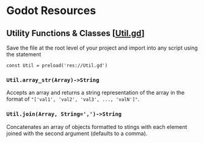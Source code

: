 # Godot Resources

## Utility Functions & Classes [[Util.gd](Util.gd)]

Save the file at the root level of your project and import into any script using the statement 
```godot 
const Util = preload('res://Util.gd')
```

### `Util.array_str(Array)->String`

Accepts an array and returns a string representation of the array in the format of `"['val1', 'val2', 'val3', ..., 'valN']"`.

### `Util.join(Array, String=',')->String`

Concatenates an array of objects formatted to stings with each element joined with the second argument (defaults to a comma).
 
